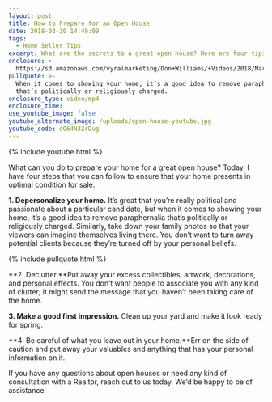 ```yaml
---
layout: post
title: How to Prepare for an Open House
date: 2018-03-30 14:49:09
tags:
  - Home Seller Tips
excerpt: What are the secrets to a great open house? Here are four tips.
enclosure: >-
  https://s3.amazonaws.com/vyralmarketing/Don+Williams/+Videos/2018/March/Don+Williams+Group-+How+to+Prepare+for+an+Open+House.mp4
pullquote: >-
  When it comes to showing your home, it’s a good idea to remove paraphernalia
  that’s politically or religiously charged.
enclosure_type: video/mp4
enclosure_time:
use_youtube_image: false
youtube_alternate_image: /uploads/open-house-youtube.jpg
youtube_code: dO64N32rDug
---
```


{% include youtube.html %}

What can you do to prepare your home for a great open house? Today, I have four steps that you can follow to ensure that your home presents in optimal condition for sale.

**1. Depersonalize your home.** It’s great that you’re really political and passionate about a particular candidate, but when it comes to showing your home, it’s a good idea to remove paraphernalia that’s politically or religiously charged. Similarly, take down your family photos so that your viewers can imagine themselves living there. You don’t want to turn away potential clients because they’re turned off by your personal beliefs.

{% include pullquote.html %}

**2. Declutter.**Put away your excess collectibles, artwork, decorations, and personal effects. You don’t want people to associate you with any kind of clutter; it might send the message that you haven’t been taking care of the home.

**3. Make a good first impression.** Clean up your yard and make it look ready for spring.

**4. Be careful of what you leave out in your home.**Err on the side of caution and put away your valuables and anything that has your personal information on it.

If you have any questions about open houses or need any kind of consultation with a Realtor, reach out to us today. We’d be happy to be of assistance.
